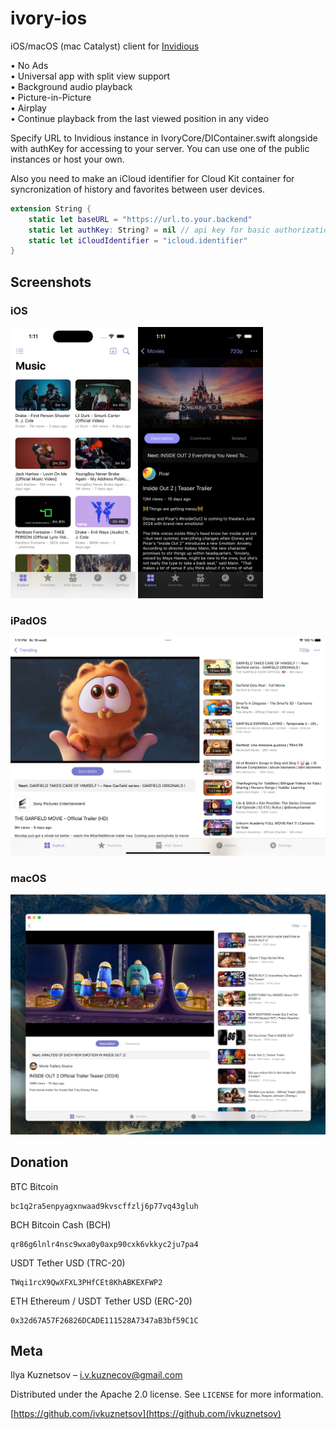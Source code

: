 # ivory-ios
iOS/macOS (mac Catalyst) client for [Invidious](https://invidious.io)

• No Ads<br>
• Universal app with split view support<br>
• Background audio playback<br>
• Picture-in-Picture<br>
• Airplay<br>
• Continue playback from the last viewed position in any video<br>

Specify URL to Invidious instance in IvoryCore/DIContainer.swift alongside with authKey for accessing to your server.
You can use one of the public instances or host your own.

Also you need to make an iCloud identifier for Cloud Kit container for syncronization of history and favorites between user devices.

```swift
extension String {
    static let baseURL = "https://url.to.your.backend"
    static let authKey: String? = nil // api key for basic authorization
    static let iCloudIdentifier = "icloud.identifier"
}
```

## Screenshots

### iOS
<div>
<img src="Screenshots/ios-1.jpg" style="width:200px;"/>
<img src="Screenshots/ios-2.jpg" style="width:200px;"/>
</div>

### iPadOS
<img src="Screenshots/ipados-1.jpg" style="width:600px;"/>

### macOS
<img src="Screenshots/macos-1.jpg" style="width:600px;"/>

## Donation

BTC Bitcoin
```
bc1q2ra5enpyagxnwaad9kvscffzlj6p77vq43gluh
```

BCH Bitcoin Cash (BCH)
```
qr86g6lnlr4nsc9wxa0y0axp90cxk6vkkyc2ju7pa4
```

USDT Tether USD (TRC-20)
```
TWqi1rcX9QwXFXL3PHfCEt8KhABKEXFWP2
```

ETH Ethereum / USDT Tether USD (ERC-20)
```
0x32d67A57F26826DCADE111528A7347aB3bf59C1C
```

## Meta

Ilya Kuznetsov – i.v.kuznecov@gmail.com

Distributed under the Apache 2.0 license. See ``LICENSE`` for more information.

[https://github.com/ivkuznetsov](https://github.com/ivkuznetsov)
